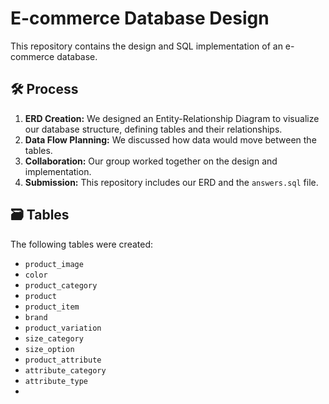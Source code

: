 # E-commerce Database Design

This repository contains the design and SQL implementation of an e-commerce database.

## 🛠️ Process

1.  **ERD Creation:** We designed an Entity-Relationship Diagram to visualize our database structure, defining tables and their relationships.
2.  **Data Flow Planning:** We discussed how data would move between the tables.
3.  **Collaboration:** Our group worked together on the design and implementation.
4.  **Submission:** This repository includes our ERD and the `answers.sql` file.

## 🗃️ Tables

The following tables were created:

* `product_image`
* `color`
* `product_category`
* `product`
* `product_item`
* `brand`
* `product_variation`
* `size_category`
* `size_option`
* `product_attribute`
* `attribute_category`
* `attribute_type`
* 
